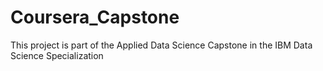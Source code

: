 # Coursera_Capstone
This project is part of the Applied Data Science Capstone in the IBM Data Science Specialization
